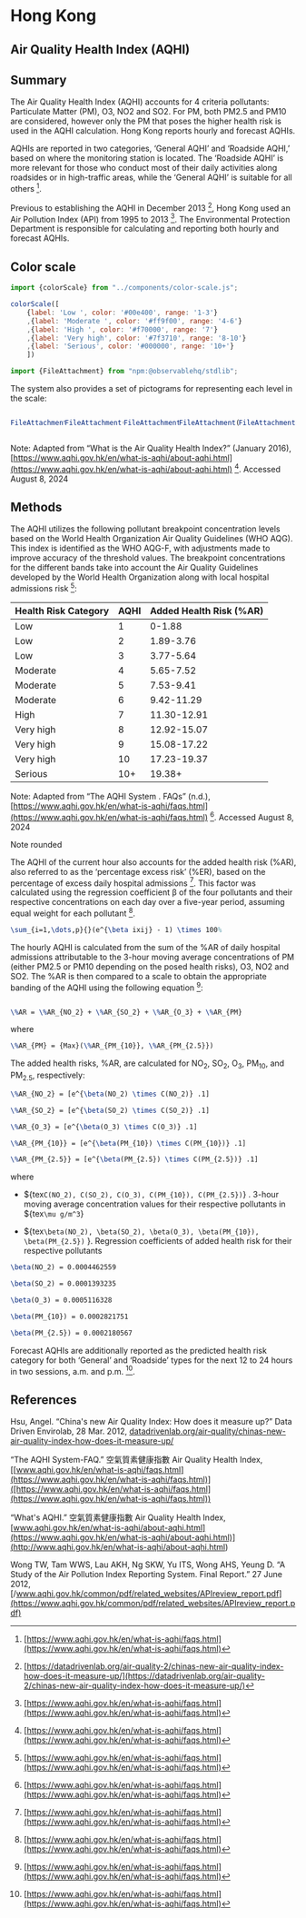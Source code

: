 # Hong Kong

## Air Quality Health Index (AQHI)

## Summary

The Air Quality Health Index (AQHI) accounts for 4 criteria pollutants: Particulate Matter (PM), O3, NO2 and SO2. For PM, both PM2.5 and PM10 are considered, however only the PM that poses the higher health risk is used in the AQHI calculation. Hong Kong reports hourly and forecast AQHIs.

AQHIs are reported in two categories, ‘General AQHI’ and ‘Roadside AQHI,’ based on where the monitoring station is located. The ‘Roadside AQHI’ is more relevant for those who conduct most of their daily activities along roadsides or in high-traffic areas, while the ‘General AQHI’ is suitable for all others [^1].

Previous to establishing the AQHI in December 2013 [^2], Hong Kong used an Air Pollution Index (API) from 1995 to 2013 [^1]. The Environmental Protection Department is responsible for calculating and reporting both hourly and forecast AQHIs.

## Color scale

```js
import {colorScale} from "../components/color-scale.js";
```

```js
colorScale([
    {label: 'Low ', color: '#00e400', range: '1-3'}
    ,{label: 'Moderate ', color: '#ff9f00', range: '4-6'}
    ,{label: 'High ', color: '#f70000', range: '7'}
    ,{label: 'Very high', color: '#7f3710', range: '8-10'}
    ,{label: 'Serious', color: '#000000', range: '10+'}
    ])
```

```js
import {FileAttachment} from "npm:@observablehq/stdlib";
```

The system also provides a set of pictograms for representing each level in the scale:


<div style="display: flex;">

```js
FileAttachment('../imgs/hk_icon_low.svg').image({height: 90})
```

```js
FileAttachment('../imgs/hk_icon_moderate.svg').image({height: 90})
```


```js
FileAttachment('../imgs/hk_icon_high.svg').image({height: 90})
```

```js
FileAttachment('../imgs/hk_icon_very_high.svg').image({height: 90})
```


```js
FileAttachment('../imgs/hk_icon_serious.svg').image({height: 90})
```

</div>

Note: Adapted from “What is the Air Quality Health Index?” (January 2016), [https://www.aqhi.gov.hk/en/what-is-aqhi/about-aqhi.html](https://www.aqhi.gov.hk/en/what-is-aqhi/about-aqhi.html) [^1]. Accessed August 8, 2024

## Methods

The AQHI utilizes the following pollutant breakpoint concentration levels based on the World Health Organization Air Quality Guidelines (WHO AQG). This index is identified as the WHO AQG-F, with adjustments made to improve accuracy of the threshold values. The breakpoint concentrations for the different bands take into account the Air Quality Guidelines developed by the World Health Organization along with local hospital admissions risk [^1]:

| Health Risk Category | AQHI | Added Health Risk (%AR) |
| :---- | :---- | :---- |
| Low | 1 | 0-1.88 |
| Low | 2 | 1.89-3.76 |
| Low | 3 | 3.77-5.64 |
| Moderate | 4 | 5.65-7.52 |
| Moderate | 5 | 7.53-9.41 |
| Moderate | 6 | 9.42-11.29 |
| High | 7 | 11.30-12.91 |
| Very high | 8 | 12.92-15.07 |
| Very high | 9 | 15.08-17.22 |
| Very high | 10 | 17.23-19.37 |
| Serious | 10+ | 19.38+ |

Note: Adapted from “The AQHI System . FAQs” (n.d.), [https://www.aqhi.gov.hk/en/what-is-aqhi/faqs.html](https://www.aqhi.gov.hk/en/what-is-aqhi/faqs.html) [^1]. Accessed August 8, 2024

Note rounded

The AQHI of the current hour also accounts for the added health risk (%AR), also referred to as the ‘percentage excess risk’ (%ER), based on the percentage of excess daily hospital admissions [^1]. This factor was calculated using the regression coefficient β of the four pollutants and their respective concentrations on each day over a five-year period, assuming equal weight for each pollutant [^1].


```tex
\sum_{i=1,\dots,p}{}(e^{\beta ixij} - 1) \times 100%
```

The hourly AQHI is calculated from the sum of the %AR of daily hospital admissions attributable to the 3-hour moving average concentrations of PM (either PM2.5 or PM10 depending on the posed health risks), O3, NO2 and SO2. The %AR is then compared to a scale to obtain the appropriate banding of the AQHI using the following equation [^1]:


```tex

```

```tex
\%AR = \%AR_{NO_2} + \%AR_{SO_2} + \%AR_{O_3} + \%AR_{PM}  
```

where

```tex
\%AR_{PM} = {Max}(\%AR_{PM_{10}}, \%AR_{PM_{2.5}})    
```

The added health risks, %AR, are calculated for NO<sub>2</sub>, SO<sub>2</sub>, O<sub>3</sub>, PM<sub>10</sub>, and PM<sub>2.5</sub>, respectively:

```tex
\%AR_{NO_2} = [e^{\beta(NO_2) \times C(NO_2)} .1]  
```  

```tex
\%AR_{SO_2} = [e^{\beta(SO_2) \times C(SO_2)} .1]  
```  

```tex
\%AR_{O_3} = [e^{\beta(O_3) \times C(O_3)} .1]  
```  

```tex
\%AR_{PM_{10}} = [e^{\beta(PM_{10}) \times C(PM_{10})} .1]  
```  

```tex
\%AR_{PM_{2.5}} = [e^{\beta(PM_{2.5}) \times C(PM_{2.5})} .1]  
```

where  

* ${tex`C(NO_2), C(SO_2), C(O_3), C(PM_{10}), C(PM_{2.5})`} . 3-hour moving average concentration values for their respective pollutants in ${tex`\mu g/m^3`}

* ${tex`\beta(NO_2), \beta(SO_2), \beta(O_3), \beta(PM_{10}), \beta(PM_{2.5})` }. Regression coefficients of added health risk for their respective pollutants

```tex
\beta(NO_2) = 0.0004462559  
```  

```tex
\beta(SO_2) = 0.0001393235  
```  

```tex
\beta(O_3) = 0.0005116328  
```  

```tex
\beta(PM_{10}) = 0.0002821751  
```  

```tex
\beta(PM_{2.5}) = 0.0002180567  
```

Forecast AQHIs are additionally reported as the predicted health risk category for both ‘General’ and ‘Roadside’ types for the next 12 to 24 hours in two sessions, a.m. and p.m. [^1].

## References

Hsu, Angel. “China's new Air Quality Index: How does it measure up?” Data Driven Envirolab, 28 Mar. 2012, [datadrivenlab.org/air-quality/chinas-new-air-quality-index-how-does-it-measure-up/](https://datadrivenlab.org/air-quality/chinas-new-air-quality-index-how-does-it-measure-up/)

“The AQHI System-FAQ.” 空氣質素健康指數 Air Quality Health Index, [[www.aqhi.gov.hk/en/what-is-aqhi/faqs.html](https://www.aqhi.gov.hk/en/what-is-aqhi/faqs.html)]([https://www.aqhi.gov.hk/en/what-is-aqhi/faqs.html](https://www.aqhi.gov.hk/en/what-is-aqhi/faqs.html))

“What's AQHI.” 空氣質素健康指數 Air Quality Health Index, [[www.aqhi.gov.hk/en/what-is-aqhi/about-aqhi.html](https://www.aqhi.gov.hk/en/what-is-aqhi/about-aqhi.html)](<http://www.aqhi.gov.hk/en/what-is-aqhi/about-aqhi.html>](<https://www.aqhi.gov.hk/en/what-is-aqhi/about-aqhi.html>))

Wong TW, Tam WWS, Lau AKH, Ng SKW, Yu ITS, Wong AHS, Yeung D. “A Study of the Air Pollution Index Reporting System. Final Report.” 27 June 2012, [/www.aqhi.gov.hk/common/pdf/related_websites/APIreview_report.pdf](https://www.aqhi.gov.hk/common/pdf/related_websites/APIreview_report.pdf)

[^1]: [https://www.aqhi.gov.hk/en/what-is-aqhi/faqs.html](https://www.aqhi.gov.hk/en/what-is-aqhi/faqs.html)  
[^2]: [https://datadrivenlab.org/air-quality-2/chinas-new-air-quality-index-how-does-it-measure-up/](https://datadrivenlab.org/air-quality-2/chinas-new-air-quality-index-how-does-it-measure-up/)  
